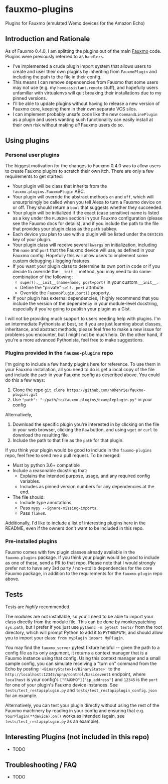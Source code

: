 # fauxmo-plugins

Plugins for Fauxmo (emulated Wemo devices for the Amazon Echo)

## Introduction and Rationale

As of Fauxmo 0.4.0, I am splitting the plugins out of the main
[Fauxmo](https://github.com/n8henrie/fauxmo) code. Plugins were previously
referred to as `handlers`.

- I've implemented a crude plugin import system that allows users to create
  and user their own plugins by inheriting from `FauxmoPlugin` and including
  the path to the file in their config.
- This means I can remove dependencies from Fauxmo that some users may not use
  (e.g. my `homeassistant.remote` stuff), and hopefully users unfamiliar with
  virtualenvs will quit breaking their installations due to my pinned versions.
- I'll be able to update plugins without having to release a new version of
  Fauxmo core, keeping them in their own separate VCS silos.
- I can implement probably unsafe code like the new `CommandLinePlugin` as a
  plugin and users wanting such functionality can easily install at their own
  risk without making *all* Fauxmo users do so.

## Using plugins

### Personal user plugins

The biggest motivation for the changes to Fauxmo 0.4.0 was to allow users to
create Fauxmo plugins to scratch their own itch. There are only a few
requirements to get started:

- Your plugin will be class that inherits from the
  `fauxmo.plugins.FauxmoPlugin` ABC.
- Your plugin will override the abstract methods `on` and `off`, which will
  unsurprisingly be called when you tell Alexa to turn a Fauxmo device on or
  off. They should return a `bool` that suggests whether they succeeded.
- Your plugin will be initialized if the exact (case sensitive) name is listed
  as a key under the `PLUGINS` section in your Fauxmo configuration (please see
  the Fauxmo docs for details), and if you include the path to the file
  that provides your plugin class as the `path` subkey.
- Each device you plan to use with a plugin will be listed under the `DEVICES`
  key of your plugin.
- Your plugin class will receive several `kwargs` on initialization, including
  the `name` and `port` that the Fauxmo device will use, as defined in your
  Fauxmo config. Hopefully this will allow users to implement some custom
  debugging / logging features.
- If you want your plugin class to determine its own port in code or if you
  decide to override the `__init__` method, you may need to do some combination
  of the following:
  - `super().__init__(name=name, port=port)` in your custom `__init__`.
  - Define the "private" `self._port` attribute.
  - Override the `FauxmoPlugin.port()` property.
- If your plugin has external dependencies, I highly recommend that you include
  the version of the dependency in your module-level docstring, especially if
  you're going to publish your plugin as a Gist.

I will not be providing much support to users needing help with plugins. I'm an
intermediate Pythonista at best, so if you are just learning about classes,
inheritance, and abstract methods, please feel free to make a new issue for
problems you encounter, but I might not be much help. On the other hand, if
you're a more advanced Pythonista, feel free to make suggestions.

### Plugins provided in the `fauxmo-plugins` repo

I'm going to include a few handy plugins here for reference. To use them in
your Fauxmo installation, all you need to do is get a local copy of the file
and include the `path` in your Fauxmo config as described above. You could do
this a few ways:

1. Clone the repo `git clone https://github.com/n8henrie/fauxmo-plugins.git`
1. Use `"path": "~/path/to/fauxmo-plugins/exampleplugin.py"` in your config

Alternatively,

1. Download the specific plugin you're interested in by clicking on the file in
   your web browser, clicking the `Raw` button, and using `wget` or `curl` to
   download the resulting file.
1. Include the path to that file as the `path` for that plugin.

If you think your plugin would be good to include in the `fauxmo-plugins`
repo, feel free to send me a pull request. To be merged:

- Must by python 3.6+ compatible
- Include a reasonable docstring that:
  - Explains the intended purpose, usage, and any required config variables.
  - Includes as pinned version numbers for any dependencies at the end.
- The file should:
  - Include type annotations.
  - Pass `mypy --ignore-missing-imports`.
  - Pass `flake8`.

Additionally, I'd like to include a list of interesting plugins here in the
README, even if the owners don't want to be included in this repo.

### Pre-installed plugins

Fauxmo comes with few plugin classes already available in the `fauxmo.plugins`
package. If you think your plugin would be good to include as one of these,
send a PR to that repo. Please note that I would strongly prefer not to have
any 3rd party / non-stdlib dependencies for the core Fauxmo package, in
addition to the requirements for the `fauxmo-plugin` repo above.

## Tests

Tests are *highly* recommended.

The modules are not installable, so you'll need to be able to import your class
directly from the module file. This can be done by monkeypatching `sys.path`,
but I prefer if you just use `python3 -m pytest tests/` from the root
directory, which will prompt Python to add it to `PYTHONPATH`, and should allow
you to import your class: `from myplugin import MyPlugin`.

You may find the `fauxmo_server` pytest fixture helpful -- given the path to a
config file as its only argument, it returns a context manager that is a Fauxmo
instance using that config. Using this context manager and a small sample
config, you can simulate receiving a "turn on" command from the Echo by posting
`'<BinaryState>1</BinaryState>'` to the
`http://localhost:12345/upnp/control/basicevent1` endpoint, where `localhost`
is your config's `["FAUXMO"]["ip_address"]` and `12345` is the `port` for one
of your plugin's Fauxmo device instances. See `tests/test_restapiplugin.py` and
`tests/test_restapiplugin_config.json` for an example.

Alternatively, you can test your plugin directly without using the rest of the
Fauxmo machinery by reading in your config and ensuring that e.g.
`YourPlugin(**device).on()` works as intended (again, see
`tests/test_restapiplugin.py` as an example).

## Interesting Plugins (not included in this repo)

- TODO

## Troubleshooting / FAQ

- TODO
